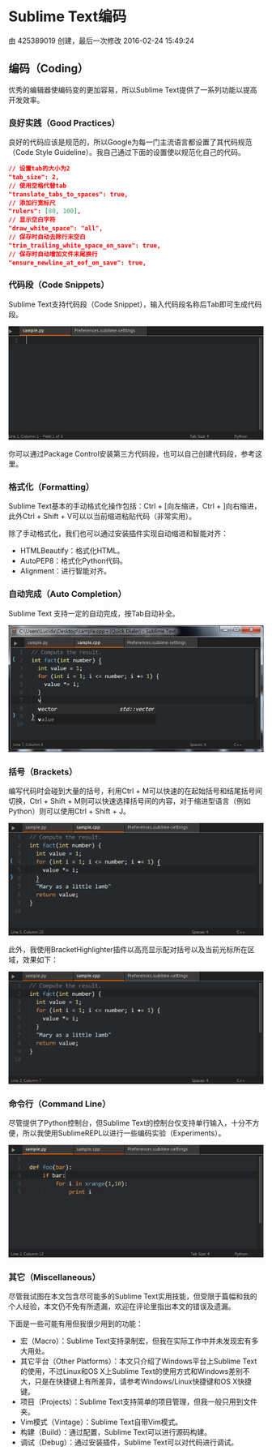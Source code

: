 # Sublime Text编码

由 425389019 创建，最后一次修改 2016-02-24 15:49:24

## 编码（Coding）

优秀的编辑器使编码变的更加容易，所以Sublime Text提供了一系列功能以提高开发效率。

### 良好实践（Good Practices）

良好的代码应该是规范的，所以Google为每一门主流语言都设置了其代码规范（Code Style Guideline）。我自己通过下面的设置使以规范化自己的代码。

```Json
// 设置tab的大小为2
"tab_size": 2,
// 使用空格代替tab
"translate_tabs_to_spaces": true,
// 添加行宽标尺
"rulers": [80, 100],
// 显示空白字符
"draw_white_space": "all",
// 保存时自动去除行末空白
"trim_trailing_white_space_on_save": true,
// 保存时自动增加文件末尾换行
"ensure_newline_at_eof_on_save": true,
```

### 代码段（Code Snippets）

Sublime Text支持代码段（Code Snippet），输入代码段名称后Tab即可生成代码段。

![img](images/2015-09-05_55ea717f96a21.gif)

你可以通过Package Control安装第三方代码段，也可以自己创建代码段，参考这里。

### 格式化（Formatting）

Sublime Text基本的手动格式化操作包括：Ctrl + [向左缩进，Ctrl + ]向右缩进，此外Ctrl + Shift + V可以以当前缩进粘贴代码（非常实用）。

除了手动格式化，我们也可以通过安装插件实现自动缩进和智能对齐：

- HTMLBeautify：格式化HTML。
- AutoPEP8：格式化Python代码。
- Alignment：进行智能对齐。

### 自动完成（Auto Completion）

Sublime Text 支持一定的自动完成，按Tab自动补全。

![img](images/2015-09-05_55ea717feabf7.jpg)

### 括号（Brackets）

编写代码时会碰到大量的括号，利用Ctrl + M可以快速的在起始括号和结尾括号间切换，Ctrl + Shift + M则可以快速选择括号间的内容，对于缩进型语言（例如Python）则可以使用Ctrl + Shift + J。

![img](images/2015-09-05_55ea718016551.gif)

此外，我使用BracketHighlighter插件以高亮显示配对括号以及当前光标所在区域，效果如下：

![img](images/2015-09-05_55ea71803ff92.gif)

### 命令行（Command Line）

尽管提供了Python控制台，但Sublime Text的控制台仅支持单行输入，十分不方便，所以我使用SublimeREPL以进行一些编码实验（Experiments）。

![img](images/2015-09-05_55ea71809a7b5.gif)

### 其它（Miscellaneous）

尽管我试图在本文包含尽可能多的Sublime Text实用技能，但受限于篇幅和我的个人经验，本文仍不免有所遗漏，欢迎在评论里指出本文的错误及遗漏。

下面是一些可能有用但我很少用到的功能：

- 宏（Macro）：Sublime Text支持录制宏，但我在实际工作中并未发现宏有多大用处。
- 其它平台（Other Platforms）：本文只介绍了Windows平台上Sublime Text的使用，不过Linux和OS X上Sublime Text的使用方式和Windows差别不大，只是在快捷键上有所差异，请参考Windows/Linux快捷键和OS X快捷键。
- 项目（Projects）：Sublime Text支持简单的项目管理，但我一般只用到文件夹。
- Vim模式（Vintage）：Sublime Text自带Vim模式。
- 构建（Build）：通过配置，Sublime Text可以进行源码构建。
- 调试（Debug）：通过安装插件，Sublime Text可以对代码进行调试。